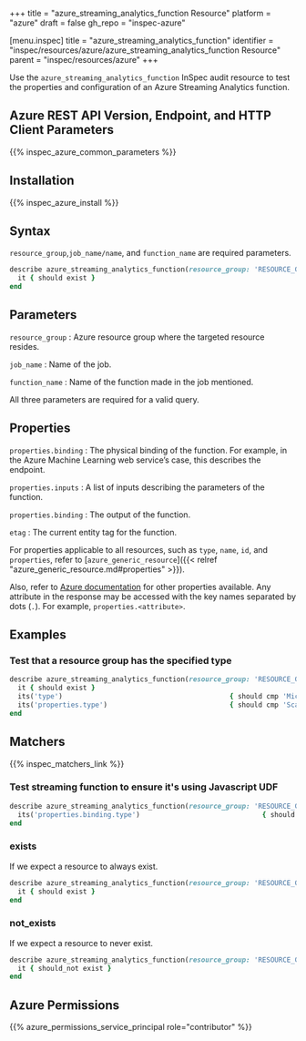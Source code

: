 +++
title = "azure_streaming_analytics_function Resource"
platform = "azure"
draft = false
gh_repo = "inspec-azure"

[menu.inspec]
title = "azure_streaming_analytics_function"
identifier = "inspec/resources/azure/azure_streaming_analytics_function Resource"
parent = "inspec/resources/azure"
+++

Use the `azure_streaming_analytics_function` InSpec audit resource to test the properties and configuration of an Azure Streaming Analytics function.

## Azure REST API Version, Endpoint, and HTTP Client Parameters

{{% inspec_azure_common_parameters %}}

## Installation

{{% inspec_azure_install %}}

## Syntax

`resource_group`,`job_name/name`, and `function_name`  are required parameters.

```ruby
describe azure_streaming_analytics_function(resource_group: 'RESOURCE_GROUP', job_name: 'JOB_NAME', function_name: 'FUNCTION_NAME') do
  it { should exist }
end
```

## Parameters

`resource_group`
: Azure resource group where the targeted resource resides.

`job_name`
: Name of the job.

`function_name`
: Name of the function made in the job mentioned.

All three parameters are required for a valid query.

## Properties

`properties.binding`
: The physical binding of the function. For example, in the Azure Machine Learning web service’s case, this describes the endpoint.

`properties.inputs`
: A list of inputs describing the parameters of the function.

`properties.binding`
: The output of the function.

`etag`
: The current entity tag for the function.

For properties applicable to all resources, such as `type`, `name`, `id`, and `properties`, refer to [`azure_generic_resource`]({{< relref "azure_generic_resource.md#properties" >}}).

Also, refer to [Azure documentation](https://docs.microsoft.com/en-us/rest/api/streamanalytics/) for other properties available.
Any attribute in the response may be accessed with the key names separated by dots (`.`). For example, `properties.<attribute>`.

## Examples

### Test that a resource group has the specified type

```ruby
describe azure_streaming_analytics_function(resource_group: 'RESOURCE_GROUP', job_name: 'JOB_NAME', function_name: 'FUNCTION_NAME') do
  it { should exist }
  its('type')                                         { should cmp 'Microsoft.StreamAnalytics/streamingjobs/functions' }
  its('properties.type')                              { should cmp 'Scalar' }
end
```

## Matchers

{{% inspec_matchers_link %}}

### Test streaming function to ensure it's using Javascript UDF

```ruby
describe azure_streaming_analytics_function(resource_group: 'RESOURCE_GROUP', job_name: 'JOB_NAME', function_name: 'FUNCTION_NAME') do
  its('properties.binding.type')                              { should cmp 'Microsoft.StreamAnalytics/JavascriptUdf' }
end
```

### exists

If we expect a resource to always exist.

```ruby
describe azure_streaming_analytics_function(resource_group: 'RESOURCE_GROUP', job_name: 'JOB_NAME', function_name: 'FUNCTION_NAME') do
  it { should exist }
end
```

### not_exists

If we expect a resource to never exist.

```ruby
describe azure_streaming_analytics_function(resource_group: 'RESOURCE_GROUP', job_name: 'JOB_NAME', function_name: 'FUNCTION_NAME') do
  it { should_not exist }
end
```

## Azure Permissions

{{% azure_permissions_service_principal role="contributor" %}}
